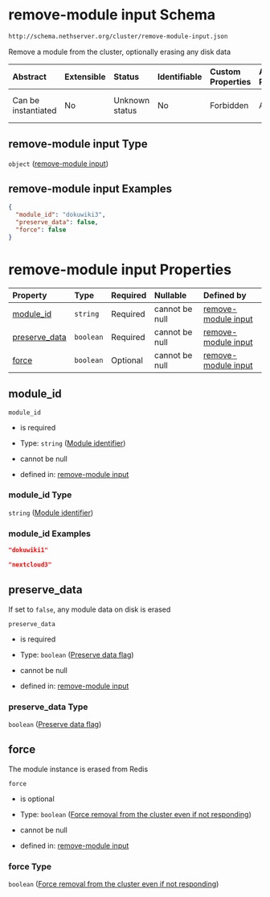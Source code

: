 # remove-module input Schema

```txt
http://schema.nethserver.org/cluster/remove-module-input.json
```

Remove a module from the cluster, optionally erasing any disk data

| Abstract            | Extensible | Status         | Identifiable | Custom Properties | Additional Properties | Access Restrictions | Defined In                                                                          |
| :------------------ | :--------- | :------------- | :----------- | :---------------- | :-------------------- | :------------------ | :---------------------------------------------------------------------------------- |
| Can be instantiated | No         | Unknown status | No           | Forbidden         | Allowed               | none                | [remove-module-input.json](cluster/remove-module-input.json "open original schema") |

## remove-module input Type

`object` ([remove-module input](remove-module-input-1.md))

## remove-module input Examples

```json
{
  "module_id": "dokuwiki3",
  "preserve_data": false,
  "force": false
}
```

# remove-module input Properties

| Property                         | Type      | Required | Nullable       | Defined by                                                                                                                                                                                         |
| :------------------------------- | :-------- | :------- | :------------- | :------------------------------------------------------------------------------------------------------------------------------------------------------------------------------------------------- |
| [module\_id](#module_id)         | `string`  | Required | cannot be null | [remove-module input](remove-module-input-1-properties-module-identifier.md "http://schema.nethserver.org/cluster/remove-module-input.json#/properties/module_id")                                 |
| [preserve\_data](#preserve_data) | `boolean` | Required | cannot be null | [remove-module input](remove-module-input-1-properties-preserve-data-flag.md "http://schema.nethserver.org/cluster/remove-module-input.json#/properties/preserve_data")                            |
| [force](#force)                  | `boolean` | Optional | cannot be null | [remove-module input](remove-module-input-1-properties-force-removal-from-the-cluster-even-if-not-responding.md "http://schema.nethserver.org/cluster/remove-module-input.json#/properties/force") |

## module\_id



`module_id`

* is required

* Type: `string` ([Module identifier](remove-module-input-1-properties-module-identifier.md))

* cannot be null

* defined in: [remove-module input](remove-module-input-1-properties-module-identifier.md "http://schema.nethserver.org/cluster/remove-module-input.json#/properties/module_id")

### module\_id Type

`string` ([Module identifier](remove-module-input-1-properties-module-identifier.md))

### module\_id Examples

```json
"dokuwiki1"
```

```json
"nextcloud3"
```

## preserve\_data

If set to `false`, any module data on disk is erased

`preserve_data`

* is required

* Type: `boolean` ([Preserve data flag](remove-module-input-1-properties-preserve-data-flag.md))

* cannot be null

* defined in: [remove-module input](remove-module-input-1-properties-preserve-data-flag.md "http://schema.nethserver.org/cluster/remove-module-input.json#/properties/preserve_data")

### preserve\_data Type

`boolean` ([Preserve data flag](remove-module-input-1-properties-preserve-data-flag.md))

## force

The module instance is erased from Redis

`force`

* is optional

* Type: `boolean` ([Force removal from the cluster even if not responding](remove-module-input-1-properties-force-removal-from-the-cluster-even-if-not-responding.md))

* cannot be null

* defined in: [remove-module input](remove-module-input-1-properties-force-removal-from-the-cluster-even-if-not-responding.md "http://schema.nethserver.org/cluster/remove-module-input.json#/properties/force")

### force Type

`boolean` ([Force removal from the cluster even if not responding](remove-module-input-1-properties-force-removal-from-the-cluster-even-if-not-responding.md))
